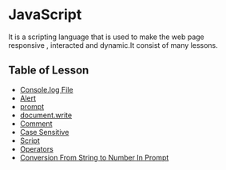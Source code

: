 # JavaScript
It is a scripting language that is used to make the web page  
responsive , interacted and dynamic.It consist of many lessons.

## Table of Lesson 
- [Console.log File ](003-console-log.js)
- [Alert](002-alert.js)
- [prompt](004-prompt.js)
- [document.write](005-document-write.js)
- [Comment](006-comment.js)
- [Case Sensitive](007-case-sensitive.js)
- [Script](008-script.js)
- [Operators](\008-Operator)
- [Conversion From String to Number In Prompt](\009-conversion-string-to-num) 
